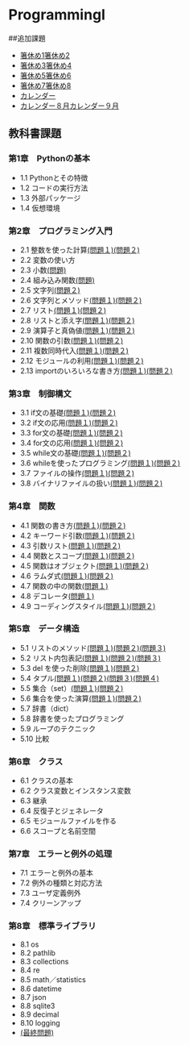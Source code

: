 # ProgrammingI
##追加課題
- [箸休め1](./CHAPTER04/hasi1.py)[箸休め2](./CHAPTER04/hasi1.py)
- [箸休め3](./CHAPTER04/hasi1.py)[箸休め4](./CHAPTER04/hasi1.py)
- [箸休め5](./CHAPTER04/hasi1.py)[箸休め6](./CHAPTER04/hasi1.py)
- [箸休め7](./CHAPTER04/hasi1.py)[箸休め8](./CHAPTER04/hasi1.py)
- [カレンダー](./CHAPTER04/karenda-.py)
- [カレンダー８月](./CHAPTER04/karenda-kai.py)[カレンダー９月](./CHAPTER04/karenda-kai_kugatu.py)
## 教科書課題
### 第1章　Pythonの基本
- 1.1 Pythonとその特徴
- 1.2 コードの実行方法
- 1.3 外部パッケージ
- 1.4 仮想環境
### 第2章　プログラミング入門
- 2.1 整数を使った計算[(問題１)](./CHAPTER02/Q2_1_1.py)[(問題２)](./CHAPTER02/Q2_1_2.py)
- 2.2 変数の使い方
- 2.3 小数[(問題)](./CHAPTER02/Q2_3_1.py)
- 2.4 組み込み関数[(問題)](./CHAPTER02/Q2_4_1.py)
- 2.5 文字列[(問題２)](./CHAPTER02/Q2_5_2.py)
- 2.6 文字列とメソッド[(問題１)](./CHAPTER02/Q2_6_1.py)[(問題２)](./CHAPTER02/Q2_6_2.py)
- 2.7 リスト[(問題１)](./CHAPTER02/Q2_7_1.py)[(問題２)](./CHAPTER02/Q2_7_2.py)
- 2.8 リストと添え字[(問題１)](./CHAPTER02/Q2_8_1.py)[(問題２)](./CHAPTER02/Q2_8_2.py)
- 2.9 演算子と真偽値[(問題１)](./CHAPTER02/Q2_9_1.py)[(問題２)](./CHAPTER02/Q2_9_2.py)
- 2.10 関数の引数[(問題１)](./CHAPTER02/Q2_10_1.py)[(問題２)](./CHAPTER02/Q2_10_2.py)
- 2.11 複数同時代入[(問題１)](./CHAPTER02/Q2_11_1.py)[(問題２)](./CHAPTER02/Q2_11_2.py)
- 2.12 モジュールの利用[(問題１)](./CHAPTER02/Q2_12_1.py)[(問題２)](./CHAPTER02/Q2_12_2.py)
- 2.13 importのいろいろな書き方[(問題１)](./CHAPTER02/Q2_13_1.py)[(問題２)](./CHAPTER02/Q2_13_2.py)
### 第3章　制御構文
- 3.1 if文の基礎[(問題１)](./CHAPTER03/Q3_1_1.py)[(問題２)](./CHAPTER03/Q3_1_2.py)
- 3.2 if文の応用[(問題１)](./CHAPTER03/Q3_2_1.py)[(問題２)](./CHAPTER03/Q3_2_2.py)
- 3.3 for文の基礎[(問題１)](./CHAPTER03/Q3_3_1.py)[(問題２)](./CHAPTER03/Q3_3_2.py)
- 3.4 for文の応用[(問題１)](./CHAPTER03/Q3_4_1.py)[(問題２)](./CHAPTER03/Q3_4_2.py)
- 3.5 while文の基礎[(問題１)](./CHAPTER03/Q3_5_1.py)[(問題２)](./CHAPTER03/Q3_5_2.py)
- 3.6 whileを使ったプログラミング[(問題１)](./CHAPTER03/Q3_6_1.py)[(問題２)](./CHAPTER03/Q3_6_2.py)
- 3.7 ファイルの操作[(問題１)](./CHAPTER03/Q3_7_1.py)[(問題２)](./CHAPTER03/Q3_7_2.py)
- 3.8 バイナリファイルの扱い[(問題１)](./CHAPTER03/Q3_8_1.py)[(問題２)](./CHAPTER03/Q3_8_2.py)
### 第4章　関数
- 4.1 関数の書き方[(問題１)](./CHAPTER04/Q4_1_1.py)[(問題２)](./CHAPTER04/Q4_1_2.py)
- 4.2 キーワード引数[(問題１)](./CHAPTER04/Q4_2_1.py)[(問題２)](./CHAPTER04/Q4_2_2.py)
- 4.3 引数リスト[(問題１)](./CHAPTER04/Q4_3_1.py)[(問題２)](./CHAPTER04/Q4_3_2.py)
- 4.4 関数とスコープ[(問題１)](./CHAPTER04/Q4_4_1.py)[(問題２)](./CHAPTER04/Q4_4_2.py)
- 4.5 関数はオブジェクト[(問題１)](./CHAPTER04/Q4_5_1.py)[(問題２)](./CHAPTER04/Q4_5_2.py)
- 4.6 ラムダ式[(問題１)](./CHAPTER04/Q4_6_1.py)[(問題２)](./CHAPTER04/Q4_6_2.py)
- 4.7 関数の中の関数[(問題１)](./CHAPTER04/Q4_7_1.py)
- 4.8 デコレータ[(問題１)](./CHAPTER04/Q4_8_1.py)
- 4.9 コーディングスタイル[(問題１)](./CHAPTER04/Q4_9_1.py)[(問題２)](./CHAPTER04/Q4_9_2.py)
### 第5章　データ構造
- 5.1 リストのメソッド[(問題１)](./CHAPTER05/Q5_1_1.py)[(問題２)](./CHAPTER05/Q5_1_2.py)[(問題３)](./CHAPTER05/Q5_1_3.py)
- 5.2 リスト内包表記[(問題１)](./CHAPTER05/Q5_2_1.py)[(問題２)](./CHAPTER05/Q5_2_2.py)[(問題３)](./CHAPTER05/Q5_2_3.py)
- 5.3 del を使った削除[(問題１)](./CHAPTER05/Q5_3_1.py)[(問題２)](./CHAPTER05/Q5_3_2.py)
- 5.4 タプル[(問題１)](./CHAPTER05/Q5_4_1.py)[(問題２)](./CHAPTER05/Q5_4_2.py)[(問題３)](./CHAPTER5/Q5_4_3.py)[(問題４)](./CHAPTER05/Q5_4_4.py)
- 5.5 集合（set）[(問題１)](./CHAPTER05/Q5_5_1.py)[(問題２)](./CHAPTER05/Q5_5_2.py)
- 5.6 集合を使った演算[(問題１)](./CHAPTER05/Q5_6_1.py)[(問題２)](./CHAPTER05/Q5_6_2.py)
- 5.7 辞書（dict）
- 5.8 辞書を使ったプログラミング
- 5.9 ループのテクニック
- 5.10 比較
### 第6章　クラス
- 6.1 クラスの基本
- 6.2 クラス変数とインスタンス変数
- 6.3 継承
- 6.4 反復子とジェネレータ
- 6.5 モジュールファイルを作る
- 6.6 スコープと名前空間
### 第7章　エラーと例外の処理
- 7.1 エラーと例外の基本
- 7.2 例外の種類と対応方法
- 7.3 ユーザ定義例外
- 7.4 クリーンアップ
### 第8章　標準ライブラリ
- 8.1 os
- 8.2 pathlib
- 8.3 collections
- 8.4 re
- 8.5 math／statistics
- 8.6 datetime
- 8.7 json
- 8.8 sqlite3
- 8.9 decimal
- 8.10 logging
- [(最終問題)](./CHAPTER02/Q2_final.py)

